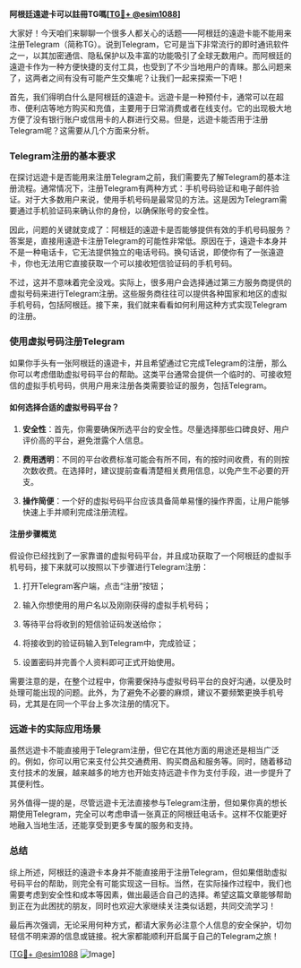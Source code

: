 **阿根廷遠遊卡可以註冊TG嗎[[TG💪+ @esim1088](https://t.me/s/esim1088)]**

大家好！今天咱们来聊聊一个很多人都关心的话题——阿根廷的遠遊卡能不能用来注册Telegram（简称TG）。说到Telegram，它可是当下非常流行的即时通讯软件之一，以其加密通信、隐私保护以及丰富的功能吸引了全球无数用户。而阿根廷的遠遊卡作为一种方便快捷的支付工具，也受到了不少当地用户的青睐。那么问题来了，这两者之间有没有可能产生交集呢？让我们一起来探索一下吧！

首先，我们得明白什么是阿根廷的遠遊卡。远遊卡是一种预付卡，通常可以在超市、便利店等地方购买和充值，主要用于日常消费或者在线支付。它的出现极大地方便了没有银行账户或信用卡的人群进行交易。但是，远遊卡能否用于注册Telegram呢？这需要从几个方面来分析。

### Telegram注册的基本要求

在探讨远遊卡是否能用来注册Telegram之前，我们需要先了解Telegram的基本注册流程。通常情况下，注册Telegram有两种方式：手机号码验证和电子邮件验证。对于大多数用户来说，使用手机号码是最常见的方法。这是因为Telegram需要通过手机验证码来确认你的身份，以确保账号的安全性。

因此，问题的关键就变成了：阿根廷的遠遊卡是否能够提供有效的手机号码服务？答案是，直接用遠遊卡注册Telegram的可能性非常低。原因在于，遠遊卡本身并不是一种电话卡，它无法提供独立的电话号码。换句话说，即使你有了一张遠遊卡，你也无法用它直接获取一个可以接收短信验证码的手机号码。

不过，这并不意味着完全没戏。实际上，很多用户会选择通过第三方服务商提供的虚拟号码来进行Telegram注册。这些服务商往往可以提供各种国家和地区的虚拟手机号码，包括阿根廷。接下来，我们就来看看如何利用这种方式实现Telegram的注册。

### 使用虚拟号码注册Telegram

如果你手头有一张阿根廷的遠遊卡，并且希望通过它完成Telegram的注册，那么你可以考虑借助虚拟号码平台的帮助。这类平台通常会提供一个临时的、可接收短信的虚拟手机号码，供用户用来注册各类需要验证的服务，包括Telegram。

#### 如何选择合适的虚拟号码平台？

1. **安全性**：首先，你需要确保所选平台的安全性。尽量选择那些口碑良好、用户评价高的平台，避免泄露个人信息。
   
2. **费用透明**：不同的平台收费标准可能会有所不同，有的按时间收费，有的则按次数收费。在选择时，建议提前查看清楚相关费用信息，以免产生不必要的开支。

3. **操作简便**：一个好的虚拟号码平台应该具备简单易懂的操作界面，让用户能够快速上手并顺利完成注册流程。

#### 注册步骤概览

假设你已经找到了一家靠谱的虚拟号码平台，并且成功获取了一个阿根廷的虚拟手机号码，接下来就可以按照以下步骤进行Telegram注册：

1. 打开Telegram客户端，点击“注册”按钮；
   
2. 输入你想使用的用户名以及刚刚获得的虚拟手机号码；
   
3. 等待平台将收到的短信验证码发送给你；
   
4. 将接收到的验证码输入到Telegram中，完成验证；
   
5. 设置密码并完善个人资料即可正式开始使用。

需要注意的是，在整个过程中，你需要保持与虚拟号码平台的良好沟通，以便及时处理可能出现的问题。此外，为了避免不必要的麻烦，建议不要频繁更换手机号码，尤其是在同一个平台上多次注册的情况下。

### 远遊卡的实际应用场景

虽然远遊卡不能直接用于Telegram注册，但它在其他方面的用途还是相当广泛的。例如，你可以用它来支付公共交通费用、购买商品和服务等。同时，随着移动支付技术的发展，越来越多的地方也开始支持远遊卡作为支付手段，进一步提升了其便利性。

另外值得一提的是，尽管远遊卡无法直接参与Telegram注册，但如果你真的想长期使用Telegram，完全可以考虑申请一张真正的阿根廷电话卡。这样不仅能更好地融入当地生活，还能享受到更多专属的服务和支持。

### 总结

综上所述，阿根廷的遠遊卡本身并不能直接用于注册Telegram，但如果借助虚拟号码平台的帮助，则完全有可能实现这一目标。当然，在实际操作过程中，我们也需要考虑到安全性和成本等因素，做出最适合自己的选择。希望这篇文章能够帮助到正在为此困扰的朋友，同时也欢迎大家继续关注类似话题，共同交流学习！

最后再次强调，无论采用何种方式，都请大家务必注意个人信息的安全保护，切勿轻信不明来源的信息或链接。祝大家都能顺利开启属于自己的Telegram之旅！

[[TG💪+ @esim1088](https://t.me/s/esim1088) ![Image](https://i.postimg.cc/4NQfJmqS/Snipaste-2025-05-13-00-14-12.png)]